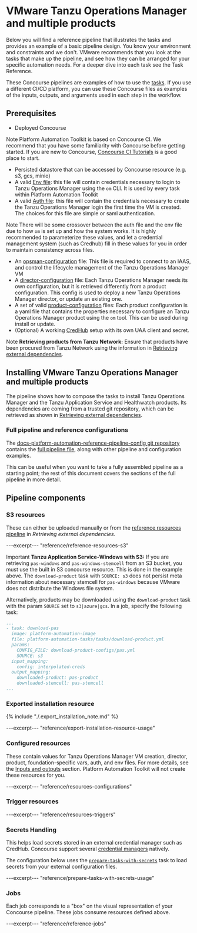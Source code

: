 # VMware Tanzu Operations Manager and multiple products

Below you will find a reference pipeline that illustrates the tasks and provides an example of a basic pipeline design. You know your environment and constraints and we don't. VMware recommends that you look at the tasks that make up the pipeline, and see how they can be arranged for your specific automation needs. For a deeper dive into each task see the Task Reference.

These Concourse pipelines are examples of how to use the [tasks](../tasks.md). If you use a different CI/CD platform, you can use these Concourse files as examples of the inputs, outputs, and arguments used in each step in the workflow.

## Prerequisites

* Deployed Concourse

<p class="note">
<span class="note__title">Note</span>
Platform Automation Toolkit is based on Concourse CI.
We recommend that you have some familiarity with Concourse before getting started.
If you are new to Concourse, <a href="https://docs.vmware.com/en/Concourse-for-VMware-Tanzu/7.0/vmware-tanzu-concourse/GUID-installation-install-concourse-bosh.html">Concourse CI Tutorials</a> is a good place to start.</p>

* Persisted datastore that can be accessed by Concourse resource (e.g. s3, gcs, minio)
* A valid [Env file](../how-to-guides/configuring-env.md#generating-env-file): this file will contain credentials necessary to login to Tanzu Operations Manager using the `om` CLI.
It is used by every task within Platform Automation Toolkit
* A valid [Auth file](../how-to-guides/configuring-auth.md#auth-file): this file will contain the credentials necessary to create the Tanzu Operations Manager login the first time
the VM is created. The choices for this file are simple or saml authentication.

<p class="note">
<span class="note__title">Note</span>
There will be some crossover between the auth file and the env file due to how <code>om</code> is set up and how the system works. It is highly recommended to parameterize these values, and let a credential management system (such as Credhub) fill in these values for you in order to maintain consistency across files.</p>

* An [opsman-configuration](../inputs-outputs.md) file: This file is required to connect to an IAAS, and control the lifecycle management
 of the Tanzu Operations Manager VM
* A [director-configuration](../how-to-guides/creating-a-director-config-file.md) file: Each Tanzu Operations Manager needs its own configuration, but it is retrieved differently from
a product configuration. This config is used to deploy a new Tanzu Operations Manager director, or update an existing one.
* A set of valid [product-configuration](../how-to-guides/adding-a-product.md) files: Each product configuration is a yaml file that contains the properties
necessary to configure an Tanzu Operations Manager product using the `om` tool. This can be used during install or update.
* (Optional) A working [CredHub](https://docs.vmware.com/en/VMware-Tanzu-Application-Service/5.0/tas-for-vms/credhub-index.html) setup with its own UAA client and secret.

<p class="note">
<span class="note__title">Note</span>
<b>Retrieving products from Tanzu Network:</b>
Ensure that products have been procured from Tanzu Network using the information in
<a href="../pipelines/resources.md">Retrieving external dependencies</a>.</p>

## Installing VMware Tanzu Operations Manager and multiple products

The pipeline shows how to compose the tasks
to install Tanzu Operations Manager and the Tanzu Application Service and Healthwatch products.
Its dependencies are coming from a trusted git repository,
which can be retrieved as shown in [Retrieving external dependencies](../pipelines/resources.md).

### Full pipeline and reference configurations

The [docs-platform-automation-reference-pipeline-config git repository](https://github.com/pivotal/docs-platform-automation-reference-pipeline-config)
contains the [full pipeline file](https://github.com/pivotal/docs-platform-automation-reference-pipeline-config/blob/develop/pipelines/pipeline.yml),
along with other pipeline and configuration examples.

This can be useful when you want to take
a fully assembled pipeline as a starting point;
the rest of this document covers the sections of the full pipeline in more detail.

## Pipeline components

### S3 resources

These can either be uploaded manually or from the [reference resources pipeline](../pipelines/resources.md) in *Retrieving external dependencies*.

---excerpt--- "reference/reference-resources-s3"

<p class="note important">
<span class="note__title">Important</span>
<b>Tanzu Application Service-Windows with S3:</b>
If you are retrieving <code>pas-windows</code> and <code>pas-windows-stemcell</code> from an S3 bucket,
you must use the built in S3 concourse resource.
This is done in the example above.
The <code>download-product</code> task with <code>SOURCE: s3</code> does not persist meta information
about necessary stemcell for <code>pas-windows</code>
because VMware does not distribute the Windows file system.</p>
    
Alternatively, products may be downloaded using the `download-product` task with
the param `SOURCE` set to `s3|azure|gcs`.
In a job, specify the following task:

```yaml
...
- task: download-pas
  image: platform-automation-image
  file: platform-automation-tasks/tasks/download-product.yml
  params:
    CONFIG_FILE: download-product-configs/pas.yml
    SOURCE: s3
  input_mapping:
    config: interpolated-creds
  output_mapping:
    downloaded-product: pas-product
    downloaded-stemcell: pas-stemcell
...
```

### Exported installation resource

{% include "./.export_installation_note.md" %}

---excerpt--- "reference/export-installation-resource-usage"

### Configured resources

These contain values for
Tanzu Operations Manager VM creation, director, product, foundation-specific vars, auth, and env files.
For more details, see the [Inputs and outputs](../inputs-outputs.md) section.
Platform Automation Toolkit will not create these resources for you.

---excerpt--- "reference/resources-configurations"

### Trigger resources

---excerpt--- "reference/resources-triggers"

### Secrets Handling

This helps load secrets stored in an external credential manager such as CredHub.
Concourse support several [credential managers](https://concourse-ci.org/creds.html) natively.

The configuration below uses the [`prepare-tasks-with-secrets`](../tasks.md#prepare-tasks-with-secrets) task
to load secrets from your external configuration files.

---excerpt--- "reference/prepare-tasks-with-secrets-usage"

### Jobs

Each job corresponds to a "box"
on the visual representation of your Concourse pipeline.
These jobs consume resources defined above.

---excerpt--- "reference/reference-jobs"

[//]: # ({% with path="../" %})
[//]: # (    {% include ".internal_link_url.md" %})
[//]: # ({% endwith %})
[//]: # ({% include ".external_link_url.md" %})
